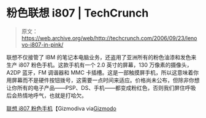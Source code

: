 # 粉色联想 i807 | TechCrunch

> 原文：<https://web.archive.org/web/http://techcrunch.com/2006/09/23/lenovo-i807-in-pink/>

联想不仅接管了 IBM 的笔记本电脑业务，还盗用了亚洲所有的粉色油漆和发色来生产 i807 粉色手机。这款手机有一个 2.0 英寸的屏幕，130 万像素的摄像头，A2DP 蓝牙，FM 调谐器和 MMC 卡插槽。这是一部触摸屏手机，所以这意味着你用屏幕而不是硬件按钮拨号，这需要一点时间来适应。价格尚未公布，但除非你想让你所有的电子产品——PSP、DS、手机——都变成粉红色，否则我们屏住呼吸后会热情地呼气，也就是打哈欠。

[联想 i807 粉色手机](https://web.archive.org/web/20140707173215/http://www.gizmodiva.com/mobile_phones/lenovo_i807_pink_phone.php)【Gizmodiva via[Gizmodo](https://web.archive.org/web/20140707173215/http://www.gizmodo.com/gadgets/cellphones/lenovo-i807-now-in-pink-202212.php)